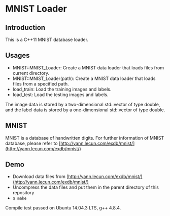 MNIST Loader
============

Introduction
------------
This is a C++11 MNIST database loader.

Usages
------
- MNIST::MNIST_Loader: Create a MNIST data loader that loads files from current directory.
- MNIST::MNIST_Loader(path): Create a MNIST data loader that loads files from a specified path.
- load_train: Load the training images and labels.
- load_test: Load the testing images and labels.

The image data is stored by a two-dimensional std::vector of type double,
and the label data is stored by a one-dimensional std::vector of type double.

MNIST
-----
MNIST is a database of handwritten digits.
For further information of MNIST database, please refer to 
[http://yann.lecun.com/exdb/mnist/](http://yann.lecun.com/exdb/mnist/)

Demo
----

- Download data files from [http://yann.lecun.com/exdb/mnist/](http://yann.lecun.com/exdb/mnist/)
- Uncompress the data files and put them in the parent directory of this repository
- `$ make`

Compile test passed on Ubuntu 14.04.3 LTS, g++ 4.8.4.